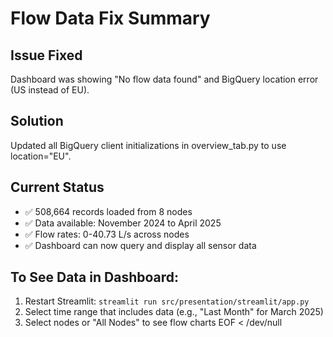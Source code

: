 # Flow Data Fix Summary

## Issue Fixed
Dashboard was showing "No flow data found" and BigQuery location error (US instead of EU).

## Solution
Updated all BigQuery client initializations in overview_tab.py to use location="EU".

## Current Status
- ✅ 508,664 records loaded from 8 nodes
- ✅ Data available: November 2024 to April 2025
- ✅ Flow rates: 0-40.73 L/s across nodes
- ✅ Dashboard can now query and display all sensor data

## To See Data in Dashboard:
1. Restart Streamlit: `streamlit run src/presentation/streamlit/app.py`
2. Select time range that includes data (e.g., "Last Month" for March 2025)
3. Select nodes or "All Nodes" to see flow charts
EOF < /dev/null